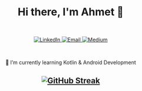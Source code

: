 <!--
Here are some ideas to get you started:

- 🔭 I’m currently working on ...
- 🌱 I’m currently learning ...
- 👯 I’m looking to collaborate on ...
- 🤔 I’m looking for help with ...
- 💬 Ask me about ...
- 📫 How to reach me: ...
- 😄 Pronouns: ...
- ⚡ Fun fact: ...
-->

<h1 align="center">Hi there, I'm Ahmet 👋</h1>

<br>

<p align="center">
  <a href="https://www.linkedin.com/in/ahmetsirim/" target="_blank">
    <img src="https://img.shields.io/badge/LinkedIn-Ahmet%20SIRIM-blue?logo=linkedin" alt="LinkedIn">
  </a>
  <a href="mailto:ahmet.sirim@outlook.com" target="_blank">
    <img src="https://img.shields.io/badge/Email-ahmet.sirim%40outlook.com-red" alt="Email">
  </a>
  <a href="https://medium.com/@AhmetSIRIM" target="_blank">
    <img src="https://img.shields.io/badge/Medium-%40AhmetSIRIM-black" alt="Medium">
  </a>
</p>

<br>

<p align="center">🌱 I’m currently learning Kotlin & Android Development</p>

<h2 align="center">
  <a href="https://github.com/AhmetSIRIM">
    <img src="https://streak-stats.demolab.com/?user=AhmetSIRIM&theme=android-dark&border_radius=7&date_format=j%20M%5B%20Y%5D" alt="GitHub Streak">
  </a>
</h2>
